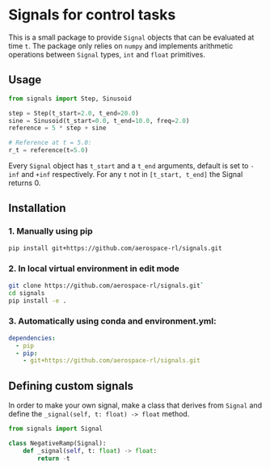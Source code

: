 # Signals for control tasks

This is a small package to provide `Signal` objects that can be evaluated at time `t`.
The package only relies on `numpy` and implements arithmetic operations between `Signal` types, `int` and `float` primitives.

## Usage

```py
from signals import Step, Sinusoid

step = Step(t_start=2.0, t_end=20.0)
sine = Sinusoid(t_start=0.0, t_end=10.0, freq=2.0)
reference = 5 * step + sine

# Reference at t = 5.0:
r_t = reference(t=5.0)
```

Every `Signal` object has `t_start` and a `t_end` arguments, default is set to `-inf` and `+inf` respectively.
For any `t` not in  `[t_start, t_end]` the Signal returns 0.

## Installation

### 1. Manually using pip

```bash
pip install git+https://github.com/aerospace-rl/signals.git
```

### 2. In local virtual environment in edit mode

```bash
git clone https://github.com/aerospace-rl/signals.git`
cd signals
pip install -e .
```

### 3. Automatically using conda and environment.yml:

```yaml
dependencies:
  - pip
  - pip:
    - git+https://github.com/aerospace-rl/signals.git
```

## Defining custom signals

In order to make your own signal, make a class that derives from `Signal` and 
define the `_signal(self, t: float) -> float` method.

```py
from signals import Signal

class NegativeRamp(Signal):
    def _signal(self, t: float) -> float:
        return -t
```

